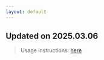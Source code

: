 ```yaml
---
layout: default
---
```


## Updated on 2025.03.06
> Usage instructions: [here](./docs/README.md#usage)
